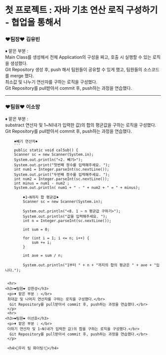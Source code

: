 # 첫 프로젝트 : 자바 기초 연산 로직 구성하기 - 협업을 통해서

<h3>❤팀장❤ 김유빈</h3>
 <p>♦ 맡은 부분 : </br>
  Main Class를 생성해서 전체 Application의 구성을 짜고, 호출 시 실행할 수 있는 로직을 생성했다.</br>
  Git Repository 생성 후, push 해서 팀원들이 공유할 수 있게 했고, 팀원들의 소스코드를 merge 했다. </br>
  최소값 및 나누기 연산자를 구하는 로직을 구성했다.</br>
  Git Repository를 pull받아서 commit 후, push하는 과정을 연습했다.</br>
 </p>
  <hr>
<h3>❤팀원❤ 이소망</h3>
 <p>♦ 맡은 부분 : </br>
  substract 연산자 및 1~N(내가 입력한 값)의 합의 평균값을 구하는 로직을 구성했다.</br>
  Git Repository를 pull받아서 commit 후, push하는 과정을 연습했다.</br>
 </p>

       
        ♠빼기 연산자♠
        ```
        public static void calSub() {
        Scanner sc = new Scanner(System.in);
        System.out.println("<2. 빼기>");
        System.out.print("첫번째 정수를 입력해주세요. ");
        int num1 = Integer.parseInt(sc.nextLine());
        System.out.print("두번째 정수를 입력해주세요. ");
        int num2 = Integer.parseInt(sc.nextLine());
        int minus = num1 - num2 ;
        System.out.println( num1 + " - " + num2 + " = " + minus);
```
        ♠1~N까지 합 평균값♠
        Scanner sc = new Scanner(System.in);

        System.out.println("<8. 1 ~ n 평균값 구하기>");
        System.out.println("값을 입력해주세요. ");
        int n = Integer.parseInt(sc.nextLine());

        int sum = 0;

        for (int i = 1; i <= n; i++) {
            sum += i;
        }

        int ave = sum / n;

        System.out.println("1부터 " + n + "까지의 합의 평균은 " + ave + "입니다.");
      
       
 <hr>
<h3>❤팀원❤ 강한성</h3>
 <p>♦ 맡은 부분 : </br>
 최대값 및 나머지 연산자를 구하는 로직을 구성했다.</br>
  Git Repository를 pull받아서 commit 후, push하는 과정을 연습했다.</br>
 </p>
 <hr>
<h3>❤팀원❤ 이선호</h3>
 <p>♦ 맡은 부분 : </br>
 더하기 연산자 및 1~N(내가 입력한 값)의 합을 구하는 로직을 구성했다.</br>
  Git Repository를 pull받아서 commit 후, push하는 과정을 연습했다.</br>
 </p>

 <h4>🎈우리 팀 화이팅!🎈</h4>
